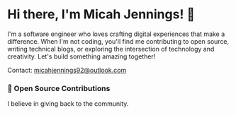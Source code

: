# Hi there, I'm Micah Jennings! 👋

I'm a software engineer who loves crafting digital experiences that make a difference. When I'm not coding, you'll find me contributing to open source, writing technical blogs, or exploring the intersection of technology and creativity. Let's build something amazing together!

Contact: micahjennings92@outlook.com

### 🤝 Open Source Contributions

I believe in giving back to the community.

